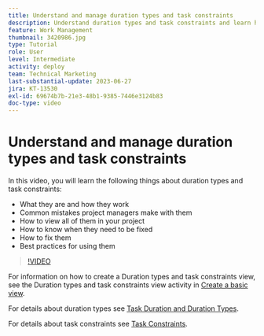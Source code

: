 ```yaml
---
title: Understand and manage duration types and task constraints
description: Understand duration types and task constraints and learn how to be sure you have them set up properly in your projects.
feature: Work Management
thumbnail: 3420986.jpg
type: Tutorial
role: User
level: Intermediate
activity: deploy
team: Technical Marketing
last-substantial-update: 2023-06-27
jira: KT-13530
exl-id: 69674b7b-21e3-48b1-9385-7446e3124b83
doc-type: video
---
```

# Understand and manage duration types and task constraints

In this video, you will learn the following things about duration types and task constraints:

* What they are and how they work
* Common mistakes project managers make with them
* How to view all of them in your project
* How to know when they need to be fixed
* How to fix them 
* Best practices for using them


>[!VIDEO](https://video.tv.adobe.com/v/3420986/?quality=12&learn=on)


For information on how to create a Duration types and task constraints view, see the Duration types and task constraints view activity in [Create a basic view](https://experienceleague.adobe.com/docs/workfront-learn/tutorials-workfront/reporting/basic-reporting/create-a-basic-view.html?lang=en).

For details about duration types see [Task Duration and Duration Types](https://experienceleague.adobe.com/docs/workfront/using/manage-work/tasks/task-duration-and-duration-types/task-duration-duration-type.html?lang=en).

For details about task constraints see [Task Constraints](https://experienceleague.adobe.com/docs/workfront/using/manage-work/tasks/task-constraints/task-constraints.html?lang=en).


